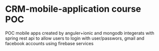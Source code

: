 # CRM-mobile-application course POC
POC mobile apps created by anguler+ionic and mongodb integerats with spring rest api to 
allow users to login with user/passwors, gmail and facebook accounts using firebase services
